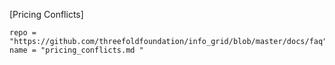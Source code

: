 [Pricing Conflicts]
```!!!include
repo = "https://github.com/threefoldfoundation/info_grid/blob/master/docs/faq"
name = "pricing_conflicts.md "
```